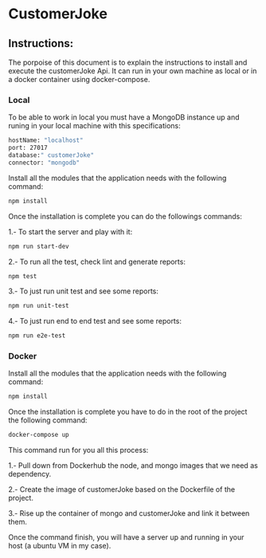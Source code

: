 # CustomerJoke

## Instructions:

The porpoise of this document is to explain the instructions to install and execute the customerJoke Api. It can run in your own machine as local or in a docker container using docker-compose.

### Local

To be able to work in local you must have a MongoDB instance up and runing in your local machine with this specifications:

```sh
hostName: "localhost"
port: 27017
database:" customerJoke"
connector: "mongodb"
```

Install all the modules that the application needs with the following command:

```sh
npm install
```

Once the installation is complete you can do the followings commands:

1.- To start the server and play with it:
```sh
npm run start-dev
```

2.- To run all the test, check lint and generate reports:
```sh
npm test
```

3.- To just run unit test and see some reports:
```sh
npm run unit-test
```

4.- To just run end to end test and see some reports:
```sh
npm run e2e-test
```

### Docker

Install all the modules that the application needs with the following command:

```sh
npm install
```

Once the installation is complete you have to do in the root of the project the following command:
```sh
docker-compose up
```

This command run for you all this process:

1.- Pull down from Dockerhub the node, and mongo images that we need as dependency.

2.- Create the image of customerJoke based on the Dockerfile of the project.

3.- Rise up the container of mongo and customerJoke and link it between them.


Once the command finish, you will have a server up and running in your host (a ubuntu VM in my case).

